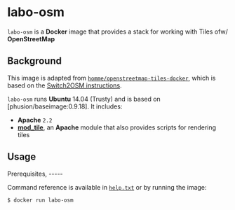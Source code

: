 # labo-osm

<!--About-->

`labo-osm` is a **Docker** image that provides a stack for working  with Tiles ofw/ **OpenStreetMap** 

## Background

This image is adapted from [`homme/openstreetmap-tiles-docker`](https://hub.docker.com/r/homme/openstreetmap-tiles-docker/), which is based on the [Switch2OSM instructions](http://switch2osm.org/serving-tiles/manually-building-a-tile-server-12-04/).

`labo-osm` runs **Ubuntu** 14.04 (Trusty) and is based on [phusion/baseimage:0.9.18]. It includes:

- **Apache** `2.2`
- [**mod_tile**](http://wiki.openstreetmap.org/wiki/Mod_tile), an **Apache** module that also provides scripts for rendering tiles


## Usage

Prerequisites, -----

Command reference is available in [`help.txt`](https://github.com/ncareol/osm-tiles-docker/blob/master/help.txt) or by running the image:

```sh
$ docker run labo-osm
```

